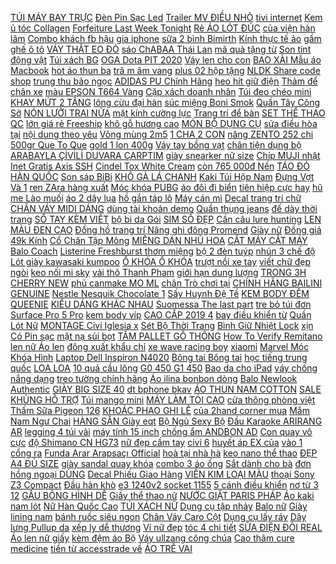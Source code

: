 [TÚI MÁY BAY TRỰC](https://pds3.ndk.vn/p0/109/285/tui-may-bay-truc-thang-oc-vit-so-sanh-danh-gia/) [Đèn Pin Sạc Led](https://pds5.ndk.vn/p0/245/330/bo-02-cai-den-pin-sac-led-comet-crt346-so-sanh-danh-gia/) [Trailer MV ĐIỀU NHỎ](https://magioithieumomo.haitrieuweb.com/p0/1/697/trailer-mv-dieu-nho-be-vi-dai-ma-momo/) [tivi internet](https://tiviinternet1.blogspot.com/2017/12/au-tu-ethconnect-huong-dn-nap-bitcoin.html) [Kem ủ tóc Collagen](https://pds2.ndk.vn/p0/68/656/kem-u-toc-collagen-so-sanh-danh-gia/) [Forfeiture Last Week Tonight](http://cv.xn--kimtinonline1-jr2g7a.vn/p0/0/681/civil-forfeiture-last-week-tonight-with-john-oliver-hbo-kiem-tien-affiliate-civi-vn/) [Rẻ ÁO LÓT ĐÚC](https://pds.ndk.vn/p0/13/523/si-re-ao-lot-duc-su-tron-dem-vua-nang-nguc-so-sanh-danh-gia/) [của viện hàn lâm](https://pds3.ndk.vn/p0/138/248/dong-trung-ha-thao-ngam-mat-ong-san-pham-cua-vien-han-lam-khoa-hoc-va-cong-nghe-viet-nam-so-sanh-danh-gia/) [Combo khách fb hậu](https://pds4.ndk.vn/p0/166/837/combo-khach-fb-hau-nguyen-so-sanh-danh-gia/) [gia iphone](https://giaiphones.blogspot.com/2017/12/sau-3-gio-thu-phi-tro-lai-bot-cai-lay.html) [sữa 2 bình Bimirth](https://pds4.ndk.vn/p0/193/90/may-ham-sua-2-binh-bimirth-anh-quoc-so-sanh-danh-gia/) [Kính thực tế ảo](https://pds4.ndk.vn/p0/155/790/kinh-thuc-te-ao-vr-box-the-he-thu-2-den-phoi-trang-so-sanh-danh-gia/) [gầm ghế ô tô](https://pds2.ndk.vn/p0/84/259/loa-sub-gam-ghe-o-to-cao-cap-jbl-so-sanh-danh-gia/) [VÁY THẮT EO ĐỎ](https://pds2.ndk.vn/p0/84/467/vay-that-eo-do-so-sanh-danh-gia/) [sáo ChABAA Thái Lan](https://pds5.ndk.vn/p0/214/419/nuoc-suong-sao-chabaa-thai-lan-24-lon-thung-so-sanh-danh-gia/) [mã quà tặng từ](https://pds6.ndk.vn/p0/256/532/bo-chan-goi-ha-ma-qua-tang-tu-bobby-so-sanh-danh-gia/) [Son tint](https://sites.google.com/site/giamgia123a/son-tint) [động vật](https://dongvat2.blogspot.com/2017/11/vnu-cung-khoa-quoc-te-hqghn-tim-hieu-ve.html) [Túi xách BG](https://pds6.ndk.vn/p0/0/138/tui-xach-bg-so-sanh-danh-gia/) [OGA Dota PIT 2020](https://magioithieumomo.haitrieuweb.com/p0/3/682/21h00-cast-vp-vs-liquid-bo3-oga-dota-pit-2020-misuneverrage-ma-momo/) [Váy len cho con](https://pds7.ndk.vn/p0/321/340/co-san-den-vay-len-cho-con-bu-sau-sinh-kieu-dang-tre-trung-phu-hop-thu-dong-so-sanh-danh-gia/) [BAO XÀI Mẫu áo](https://pds5.ndk.vn/p0/246/147/hang-bao-xai-mau-ao-so-mi-nu-kem-ca-vat-so-sanh-danh-gia/) [Macbook](https://sites.google.com/site/sosanhcd2/macbook) [hot áo thun ba](https://pds.ndk.vn/p0/59/892/sieu-hot-ao-thun-ba-lo-phom-rong-giau-quan-hang-qc-so-sanh-danh-gia/) [trâ m âm vang](https://pds6.ndk.vn/p0/275/372/loa-vi-tinh-di-dong-nghe-nhac-gia-re-danh-cho-dien-thoai-may-tinhmay-vi-tinh-bass-treb-kieu-dang-gon-gang-vua-voi-b-so-sanh-danh-gia/) [plus 02 hộp tặng](https://pds4.ndk.vn/p0/169/268/combo-tra-giam-can-hera-plus-02-hop-tang-kem-tan-mo-so-sanh-danh-gia/) [NLDK Share code shop](https://khuyenmaiinet.haitrieuweb.com/p0/4/167/nldk-share-code-shop-ban-all-game-du-100-sub-50-like-danh-gia-inet/) [trung thu bảo ngọc](https://pds2.ndk.vn/p0/93/978/banh-trung-thu-bao-ngoc-thu-nguyet-so-sanh-danh-gia/) [ADIDAS PU Chính Hãng](https://pds.ndk.vn/p0/56/761/dep-adidas-pu-chinh-hang-full-box-so-sanh-danh-gia/) [heo hít giữ điện](https://pds3.ndk.vn/p0/147/371/bo-5-con-heo-hit-giu-dien-thoai-da-nang-loai-lon-so-sanh-danh-gia/) [Thảm để chân xe](https://pds4.ndk.vn/p0/196/33/tham-de-chan-xe-vision-mau-den-so-sanh-danh-gia/) [màu EPSON T664 Vàng](https://pds4.ndk.vn/p0/159/240/muc-in-phun-mau-epson-t664-vang-chinh-hang-so-sanh-danh-gia/) [Cặp xách doanh nhân](https://pds5.ndk.vn/p0/229/31/cap-xach-doanh-nhan-so-sanh-danh-gia/) [Túi đeo chéo mini](https://pds4.ndk.vn/p0/180/646/tui-deo-cheo-mini-dung-smartphone-p055-nho-gon-so-sanh-danh-gia/) [KHAY MỨT 2 TẦNG](https://pds4.ndk.vn/p0/189/686/khay-mut-2-tang-nhieu-ngan-0092-so-sanh-danh-gia/) [lông cừu đại hàn](https://pds4.ndk.vn/p0/154/235/chan-long-cuu-dai-han-sieu-am-3-lop-dc-chon-mau-so-sanh-danh-gia/) [súc miệng Boni Smok](https://pds5.ndk.vn/p0/204/775/nuoc-suc-mieng-boni-smok-150ml-so-sanh-danh-gia/) [Quần Tây Công Sở](https://pds5.ndk.vn/p0/249/11/quan-tay-cong-so-moi-lq02-so-sanh-danh-gia/) [NÓN LƯỠI TRAI NỬA](https://pds4.ndk.vn/p0/176/171/non-luoi-trai-nua-dau-so-sanh-danh-gia/) [mặt kính cường lực](https://pds6.ndk.vn/p0/257/76/ho-tro-ship-20k-bep-gas-doi-mat-kinh-cuong-luc-fujishi-fj-2016n-so-sanh-danh-gia/) [Trang trí để bàn](https://sites.google.com/site/sosanhgia1a/trang-tri-de-ban-khac) [SET THỂ THAO QC](https://pds2.ndk.vn/p0/98/881/set-the-thao-qc-sieu-xinh-so-sanh-danh-gia/) [lớn giá rẻ Freeship](https://pds.ndk.vn/p0/26/716/ao-mua-tien-loi-nguoi-lon-gia-re-freeship-don-50k-so-sanh-danh-gia/) [khô gỗ hương cao](https://pds6.ndk.vn/p0/292/674/hop-dung-tra-kho-go-huong-cao-cap-cham-khac-chim-phuong-phong-thuy-so-sanh-danh-gia/) [MÓN BỘ DỤNG CỤ](https://pds3.ndk.vn/p0/137/208/sieu-salepvc-giam-20kbo-sua-chua-40-mon-bo-dung-cu-sua-chua-so-sanh-danh-gia/) [sửa điều hòa tại](https://suadieuhoatainha1.blogspot.com/2017/12/mua-tivi-khong-em-namdaik.html) [nội dung theo yêu](https://pds7.ndk.vn/p0/305/445/moc-khoa-go-hinh-tui-xach-bag-kefo-mien-phi-khac-noi-dung-theo-yeu-cau-san-pham-go-tu-nhien-tu-palchi-so-sanh-danh-gia/) [Võng mùng 2m5](https://pds3.ndk.vn/p0/122/814/vong-mung-2m5-so-sanh-danh-gia/) [1 CHA 2 CON](https://pds4.ndk.vn/p0/160/910/day-loa-1-cha-2-con-bong-sen-so-sanh-danh-gia/) [năng ZENTO 252 chi](https://pds5.ndk.vn/p0/222/725/may-khoan-mai-cat-da-nang-zento-252-chi-tiet-so-sanh-danh-gia/) [500gr Que To Que](https://pds6.ndk.vn/p0/264/242/500gr-que-to-que-nho-lam-trang-tri-so-sanh-danh-gia/) [gold 1 lon 400g](https://pds.ndk.vn/p0/2/263/sua-bot-frisolac-gold-1-lon-400g-cho-tre-tu-0-6-thang-tuoi-hang9079shop-so-sanh-danh-gia/) [Váy tay bồng vạt](https://pds2.ndk.vn/p0/87/154/vay-tay-bong-vat-cheo-so-sanh-danh-gia/) [chân tiện dụng bộ](https://pds.ndk.vn/p0/10/81/de-lot-giay-mat-xa-chan-tien-dung-bo-2-mieng-so-sanh-danh-gia/) [ARABAYLA ÇİVİLİ DUVARA ÇARPTIM](http://cv.xn--kimtinonline1-jr2g7a.vn/p0/0/945/arabayla-civili-duvara-carptim-suicide-guy-ilk-izlenim-kiem-tien-affiliate-civi-vn/) [giày snearker nữ size](https://pds7.ndk.vn/p0/329/875/giay-snearker-nu-size-35-so-sanh-danh-gia/) [Chíp MUJI nhật](https://pds6.ndk.vn/p0/281/555/chip-muji-nhat-so-sanh-danh-gia/) [Inet Gratis Axis SSH](https://khuyenmaiinet.haitrieuweb.com/p0/4/400/inet-gratis-axis-ssh-proxifier-update-5-mei-2014-100-work-danh-gia-inet/) [Cindel Tox White Cream](https://pds.ndk.vn/p0/55/148/kem-truyen-trang-cindel-tox-white-cream-50ml-han-quoc-so-sanh-danh-gia/) [còn 765 000đ Nến](https://oppo6.blogspot.com/2019/10/chi-con-765000-nen-inkoo.html) [TÁO ĐỎ HÀN QUỐC](https://pds2.ndk.vn/p0/82/664/tao-do-han-quoc-so-sanh-danh-gia/) [Son sáp BiBi](https://pds6.ndk.vn/p0/268/666/son-sap-bibi-so-sanh-danh-gia/) [KHÔ GÀ LÁ CHANH](https://pds6.ndk.vn/p0/258/893/300gr-kho-ga-la-chanh-thom-ngon-dac-biet-an-de-cam-nhan-su-khac-biet-so-sanh-danh-gia/) [Kaki Túi Hộp Nam](https://pds3.ndk.vn/p0/106/188/sieu-pham-quan-kaki-tui-hop-nam-dai-cuc-dang-cap-so-sanh-danh-gia/) [Đựng Vợt Và 1](https://pds3.ndk.vn/p0/131/517/vot-cau-long-cuoc-combo-2-cay-vot-cau-long-cuoc-tang-bao-dung-vot-va-1-hop-cau-so-sanh-danh-gia/) [ren ZAra hàng xuất](https://pds6.ndk.vn/p0/269/202/vay-ren-zara-hang-xuat-sieu-xinh-so-sanh-danh-gia/) [Móc khóa PUBG](https://pds.ndk.vn/p0/33/803/moc-khoa-pubg-so-sanh-danh-gia/) [áo đôi đi biển](https://pds3.ndk.vn/p0/103/571/ao-doi-di-bien-so-sanh-danh-gia/) [tiên hiệp cực hay](https://magioithieumomo.haitrieuweb.com/p0/2/312/tham-thien-tap-44-cuop-nguc-cuu-dai-ca-truyen-tien-hiep-cuc-hay-quang-a-tun-dien-doc-ma-momo/) [hũ me Lào muối](https://pds6.ndk.vn/p0/277/30/si-combo-2-hu-me-lao-muoi-tom-500gx2-hu-so-sanh-danh-gia/) [áo 2 dây lụa](https://pds5.ndk.vn/p0/226/696/ao-2-day-lua-so-sanh-danh-gia/) [hồ gắn táp lô](https://pds5.ndk.vn/p0/249/213/dong-ho-gan-tap-lo-o-to-so-sanh-danh-gia/) [Máy cán mì](https://pds5.ndk.vn/p0/239/629/may-can-mi-so-sanh-danh-gia/) [Decal trang trí chữ](https://pds.ndk.vn/p0/28/342/decal-trang-tri-chu-tieng-anh-live-so-sanh-danh-gia/) [CHÂN VÁY MIDI DÁNG](https://pds4.ndk.vn/p0/168/573/chan-vay-midi-dang-dai-so-sanh-danh-gia/) [dùng tài khoản demo](https://magioithieumomo.haitrieuweb.com/p0/2/599/binomo-t5-dung-tai-khoan-demo-de-kiem-tien-that-tren-quyen-chon-nhi-phan-danh-cho-nguoi-moi-ma-momo/) [Quần thụng jeans](https://pds7.ndk.vn/p0/307/375/quan-thung-jeans-so-sanh-danh-gia/) [đế dày thời trang](https://pds.ndk.vn/p0/15/31/giay-bot-martin-de-day-thoi-trang-nu-tinh-so-sanh-danh-gia/) [SỔ TAY KÈM VIẾT](https://pds3.ndk.vn/p0/120/285/so-tay-kem-viet-bts-so-sanh-danh-gia/) [bộ bi da Gói](https://pds7.ndk.vn/p0/330/219/bao-tay-billiards-gang-tay-cau-lac-bo-bi-da-goi-40-cai-so-sanh-danh-gia/) [SIM SỐ ĐẸP](https://pds.ndk.vn/p0/19/812/sim-so-dep-so-sanh-danh-gia/) [Cần câu lure hunting](https://pds4.ndk.vn/p0/193/150/can-cau-lure-hunting-black-so-sanh-danh-gia/) [LEN MÀU ĐEN CAO](https://pds4.ndk.vn/p0/171/94/ao-len-mau-den-cao-cap-co-lo-so-sanh-danh-gia/) [Đồng hồ trang trí](https://pds.ndk.vn/p0/7/858/dong-ho-trang-tri-khung-long-dong-ho-trang-tri-cute-so-sanh-danh-gia/) [Nâng ghi đông Promend](https://pds6.ndk.vn/p0/283/877/nang-ghi-dong-promend-so-sanh-danh-gia/) [Giày nữ](https://pds6.ndk.vn/p0/270/18/giay-nu-so-sanh-danh-gia/) [Đồng giá 49k Kính](https://pds6.ndk.vn/p0/270/421/dong-gia-49k-kinh-loc-kenko-uv-kenko-uv-filter-kinh-loc-chat-luong-cao-so-sanh-danh-gia/) [Cổ Chân Tập Mông](https://pds.ndk.vn/p0/24/779/quan-co-chan-tap-mong-moc-kick-back-tap-mong-moc-co-chan-da-ta-aolikes-so-sanh-danh-gia/) [MIẾNG DÁN NHŨ HOA](https://pds7.ndk.vn/p0/312/812/mieng-dan-nhu-hoa-silicon-so-sanh-danh-gia/) [CẮT MÁY CẮT MÁY](https://pds6.ndk.vn/p0/277/763/may-cat-may-cat-may-cat-so-sanh-danh-gia/) [Balo Coach](https://pds5.ndk.vn/p0/240/671/balo-coach-so-sanh-danh-gia/) [Listerine Freshburst thơm miệng](https://pds3.ndk.vn/p0/124/824/listerine-freshburst-thom-mieng-my-so-sanh-danh-gia/) [bộ 2 đèn tuýp](https://pds2.ndk.vn/p0/92/69/bo-2-den-tuyp-led-ban-nguyet-1m2-so-sanh-danh-gia/) [nhún 3 chế độ](https://pds5.ndk.vn/p0/207/604/ghe-nhun-3-che-do-ghe-nhun-3-che-do-so-sanh-danh-gia/) [Lót giày kawasaki kumpoo](https://pds6.ndk.vn/p0/270/312/lot-giay-kawasaki-kumpoo-2019-so-sanh-danh-gia/) [Ổ KHÓA Ổ KHÓA](https://pds3.ndk.vn/p0/129/753/o-khoa-o-khoa-so-sanh-danh-gia/) [trượt nồi xe tay](https://pds5.ndk.vn/p0/244/503/cao-su-truot-noi-xe-tay-ga-so-sanh-danh-gia/) [viết chữ đẹp ngòi](https://pds.ndk.vn/p0/21/348/but-muc-viet-chu-dep-ngoi-038mm-so-sanh-danh-gia/) [keo nối mi sky](https://pds3.ndk.vn/p0/131/626/keo-noi-mi-sky-s-d-so-sanh-danh-gia/) [vải thô Thanh Pham](https://pds7.ndk.vn/p0/300/371/vai-tho-thanh-pham-150k-so-sanh-danh-gia/) [giới hạn dung lượng](https://khuyenmaiinet.haitrieuweb.com/p0/4/207/tao-hosting-free-nhanh-khong-gioi-han-dung-luong-va-bang-thong-danh-gia-inet/) [TRONG 3H CHERRY NEW](https://pds6.ndk.vn/p0/274/566/chi-giao-hcm-trong-3h-cherry-new-zealand-size-28-hop-500gr-so-sanh-danh-gia/) [phủ canmake MO ML](https://pds.ndk.vn/p0/21/152/chat-luong-phan-phu-canmake-momlmbmp-cao-cap-so-sanh-danh-gia/) [chân Trò chơi tại](https://khuyenmaiinet.haitrieuweb.com/p0/5/82/truyen-nuoc-bang-chan-tro-choi-tai-bo-bien-sam-son-du-lich-bien-2019-danh-gia-inet/) [CHÍNH HÃNG BAILINI GENUINE](https://sites.google.com/site/totnhatx1x1/vi---bop-tien-nam/101520d---vi-nam-da-bo-phong-cach-doanh-nhan-chinh-hang-bailini-genuine-leather-mua-ngay) [Nestle Nesquik Chocolate 1](https://pds5.ndk.vn/p0/221/573/bot-cacao-socola-nestle-nesquik-chocolate-118kg-my-so-sanh-danh-gia/) [Sấy Huynh Đệ Tề](https://pds6.ndk.vn/p0/251/672/khoai-lang-vang-say-huynh-de-te-hung-500g-so-sanh-danh-gia/) [KEM BODY ĐÊM QUEENIE](https://pds3.ndk.vn/p0/147/322/kem-body-dem-queenie-skin-so-sanh-danh-gia/) [KIỂU DÁNG KHÁC NHAU](https://pds4.ndk.vn/p0/173/244/giam-gia-hop-18-kep-toc-han-quoc-nhieu-kieu-dang-khac-nhau-vo-cung-sanh-dieu-ah1197-kho-hoang-huy-so-sanh-danh-gia/) [Suomessa The last part](https://khuyenmaiinet.haitrieuweb.com/p0/4/884/kiviholvisiltoja-suomessa-the-last-part-1212-stone-arch-bridges-in-finland-danh-gia-inet/) [tre bỏ túi đơn](https://pds4.ndk.vn/p0/170/236/dieu-cay-tre-bo-tui-don-gian-15cm-so-sanh-danh-gia/) [Surface Pro 5 Pro](https://pds4.ndk.vn/p0/164/798/laptop-may-tinh-bang-windows-surface-pro-5-pro-2017-ssd-128gb-intel-m3-7y30-ram-4gb-16998-kem-ban-phim-smart-keyboard-so-sanh-danh-gia/) [kem body víp](https://pds5.ndk.vn/p0/225/658/kem-body-vip-so-sanh-danh-gia/) [CAO CẤP 2019 4](https://pds6.ndk.vn/p0/253/103/ao-khoac-kaki-nu-croptop-nut-lung-cao-cap-2019-4-mau-tuy-chon-so-sanh-danh-gia/) [bay điều khiển từ](https://pds6.ndk.vn/p0/268/930/sale-tet-combo-may-bay-dieu-khien-tu-xa-f22-raptor-3s-microzone-7-sale-tet-so-sanh-danh-gia/) [Quần Lót Nữ](https://pds7.ndk.vn/p0/314/107/quan-lot-nu-so-sanh-danh-gia/) [MONTAGE Civi Iglesia x](http://cv.xn--kimtinonline1-jr2g7a.vn/p0/0/619/the-transformation-montage-civi-iglesia-x-mama-layun-kiem-tien-affiliate-civi-vn/) [Sét Bộ Thời Trang](https://pds5.ndk.vn/p0/210/745/set-bo-thoi-trang-cuc-xinh-so-sanh-danh-gia/) [Bình Giữ Nhiệt Lock](https://pds6.ndk.vn/p0/291/417/binh-giu-nhiet-locklock-vienna-lhc1430-so-sanh-danh-gia/) [xịn Có Pin sạc](https://dienthoaisamsung5.blogspot.com/2020/03/giam-gia-ien-thoai-1202-hang-xin-co-pin.html) [mặt nạ sủi bọt](https://pds3.ndk.vn/p0/123/338/mat-na-sui-bot-thai-doc-detox-mask-blanc-so-sanh-danh-gia/) [TẤM PALLET GỖ THÔNG](https://sites.google.com/site/nhieunhat1za/noi-that-phong-khach/giam-gia-tam-pallet-go-thong-con-285000d) [How To Verify Remitano](https://remitano.haitrieuweb.com/p0/5/501/how-to-verify-remitano-account-full-information-hindi-me-tien-ao/) [len nữ Áo len](https://pds2.ndk.vn/p0/70/548/ao-len-nu-ao-len-nu-so-sanh-danh-gia/) [đông xuất khẩu chỉ](https://sites.google.com/site/maymay1xs/chan/chan-thu-dong-xuat-khau-chi-voi-150400d) [xe wave racing boy](https://pds5.ndk.vn/p0/200/581/phuoc-sau-xe-wave-racing-boy-11-mau-xanh-nitron-so-sanh-danh-gia/) [xiaomi](https://xiaomi0.blogspot.com/2018/01/cach-lam-banh-tet-ngay-tet-mon-vao-bep.html) [Marvel Móc Khóa Hình](https://pds7.ndk.vn/p0/321/104/miniso-x-marvel-moc-khoa-hinh-3d-biet-doi-avengers-thor-iron-man-captain-america-spider-man-so-sanh-danh-gia/) [Laptop Dell Inspiron N4020](https://pds3.ndk.vn/p0/108/22/sac-laptop-dell-inspiron-n4020-n4030-n4050-n5030-n5040-334a-65w-so-sanh-danh-gia/) [Bông tai Bông tai](https://pds5.ndk.vn/p0/224/648/bong-tai-bong-tai-so-sanh-danh-gia/) [học tiếng trung quốc](https://hoctiengtrungquoc0.blogspot.com/2018/02/alozovn-be-hoc-tieng-anh-vi-oan-tau-so.html) [LOA LOA](https://pds5.ndk.vn/p0/247/146/loa-loa-so-sanh-danh-gia/) [10 quả cầu lông](https://sites.google.com/site/maymay1xs/qua-cau-long/sieu-sale-hop-10-qua-cau-long-ba-sao-tieu-chuan-thi-dau-chi-voi-55460d) [G0 450 G1 450](https://pds5.ndk.vn/p0/228/951/chinh-hang-sac-laptop-hp-probook-450-g0-450-g1-450-g22-so-sanh-danh-gia/) [Bao da cho iPad](https://pds5.ndk.vn/p0/208/825/bao-da-cho-ipad-2-3-4-xoay-360-do-so-sanh-danh-gia/) [váy chống nắng dạng](https://pds7.ndk.vn/p0/321/863/vay-chong-nang-dang-quay-trong-so-sanh-danh-gia/) [treo tường chính hãng](https://pds3.ndk.vn/p0/145/273/dong-ho-treo-tuong-chinh-hang-kashi-k78-so-sanh-danh-gia/) [Áo ilina bonbon dòng](https://pds3.ndk.vn/p0/118/822/ao-ilina-bonbon-dong-moi-so-sanh-danh-gia/) [Balo Newlook Authentic](https://pds5.ndk.vn/p0/235/157/balo-newlook-authentic-so-sanh-danh-gia/) [GIÀY BIG SIZE 40](https://pds3.ndk.vn/p0/106/339/giay-big-size-40-44-so-sanh-danh-gia/) [dt bphone bkav](https://dtbphone-bkav.blogspot.com/2018/01/day-cach-lam-chao-tom-mon-ngon-viet-nam.html) [ÁO THUN NAM COTTON](https://pds7.ndk.vn/p0/330/439/ao-thun-nam-cotton-4-chieu-pious-at405-den-so-sanh-danh-gia/) [SALE KHỦNG HỖ TRỢ](https://pds7.ndk.vn/p0/303/905/sale-khungho-tro-30k-pvc-loa-bluetooth-hat-karaoke-cuc-hay-nghe-nhac-cuc-dinh-tang-kem-mic-so-sanh-danh-gia/) [Túi mango mini](https://pds2.ndk.vn/p0/94/467/tui-mango-mini-so-sanh-danh-gia/) [MÁY LÀM TỎI CAO](https://pds2.ndk.vn/p0/87/991/may-lam-toi-cao-cap-so-sanh-danh-gia/) [cửa thông phòng việt](https://pds3.ndk.vn/p0/127/904/khoa-cua-thong-phong-viet-tiep-04083-so-sanh-danh-gia/) [Thấm Sữa Pigeon 126](https://pds3.ndk.vn/p0/145/238/mieng-lot-tham-sua-pigeon-12610pcs-so-sanh-danh-gia/) [KHOÁC PHAO GHI LÊ](https://pds3.ndk.vn/p0/148/310/ho-tro-ship-khoac-phao-ghi-le-sat-nach-the-thao-hang-chuan-nhap-duoc-xem-hang-so-sanh-danh-gia/) [của 2hand corner mua](https://sites.google.com/site/banhchung2203/do-long/voi-142500d---ao-champion-2hand-cua-2hand-corner-mua-tai-day) [Mắm Nam Ngư Chai](https://pds2.ndk.vn/p0/74/657/nuoc-mam-nam-ngu-chai-nhua-500m-do-dam-10gn-so-sanh-danh-gia/) [HÀNG SẴN Giày eqt](https://pds.ndk.vn/p0/28/954/hang-san-giay-eqt-2018-moi-nhat-giay-the-thao-chat-luong-so-sanh-danh-gia/) [Bộ Ngủ Sexy Bộ](https://pds4.ndk.vn/p0/163/701/bo-ngu-sexy-bo-ngu-sexy-tang-kem-quan-chip-vu-khi-ham-nong-tinh-yeu-so-sanh-danh-gia/) [Đầu Karaoke ARIRANG AR](https://pds4.ndk.vn/p0/166/454/dau-karaoke-arirang-ar-3600s-so-sanh-danh-gia/) [legging 4 túi vải](https://pds6.ndk.vn/p0/293/610/quan-legging-4-tui-vai-day-dep-cho-phep-kiem-tra-hang-so-sanh-danh-gia/) [máy tính 15 inch](https://pds.ndk.vn/p0/35/17/man-hinh-may-tinh-15-inch-lenovo-hp-so-sanh-danh-gia/) [chống ẩm ANDBON AD](https://pds2.ndk.vn/p0/71/713/tu-chong-am-andbon-ad-30s-30-lit-so-sanh-danh-gia/) [Con quay vô cực](https://pds3.ndk.vn/p0/103/256/con-quay-vo-cuc-nado-so-sanh-danh-gia/) [độ Shimano CN HG73](https://pds6.ndk.vn/p0/259/445/xich-sen-xe-dap-9-toc-do-shimano-cn-hg73-9speed-116l-so-sanh-danh-gia/) [nữ đẹp cầm tay](https://pds2.ndk.vn/p0/73/690/vi-da-nu-dep-cam-tay-nho-gon-mini-minuxi-vn17-so-sanh-danh-gia/) [civi 6](http://cv.xn--kimtinonline1-jr2g7a.vn/p0/0/845/civi-6-kiem-tien-affiliate-civi-vn/) [huyết áp EX của](https://pds2.ndk.vn/p0/97/250/vong-dieu-hoa-huyet-ap-ex-cua-nhat-so-sanh-danh-gia/) [vào 1 cổng ra](https://pds3.ndk.vn/p0/138/406/bo-gop-hdmi-3-cong-vao-1-cong-ra-hdmi-3-cong-vao-1-so-sanh-danh-gia/) [Funda Arar Arapsaçı Official](http://cv.xn--kimtinonline1-jr2g7a.vn/p0/0/769/funda-arar-arapsaci-official-video-kiem-tien-affiliate-civi-vn/) [hoà tại nhà hà](https://suadieuhoatainhanoi.blogspot.com/2018/04/15-meo-vat-tuyet-voi-nhat-se-giup-ban.html) [keo nano thể thao](https://pds.ndk.vn/p0/61/603/bang-keo-nano-the-thao-ban-75cm-so-sanh-danh-gia/) [ĐẸP A4 ĐỦ SIZE](https://pds6.ndk.vn/p0/262/348/dam-thiet-ke-vai-sieu-dep-a4-du-size-smlxlxxl-so-sanh-danh-gia/) [giày sandal quay khóa](https://pds3.ndk.vn/p0/149/807/giay-sandal-quay-khoa-vuong-so-sanh-danh-gia/) [combo 3 áo ống](https://pds5.ndk.vn/p0/238/225/combo-3-ao-ong-vai-dep-so-sanh-danh-gia/) [Sắt dành cho bà](https://pds.ndk.vn/p0/37/459/sat-danh-cho-ba-bau-so-sanh-danh-gia/) [đơn hồng ngoại DÙNG](https://pds.ndk.vn/p0/26/958/bep-gas-don-hong-ngoai-dung-binh-ga-lon-so-sanh-danh-gia/) [Decal Phiếu Giao Hàng](https://pds.ndk.vn/p0/39/459/decal-phieu-giao-hang-35k100tem-so-sanh-danh-gia/) [VIỀN KIM LOẠI MÀU](https://pds7.ndk.vn/p0/313/83/gs-sp359-cao-got-7p-vien-kim-loai-mau-trang-so-sanh-danh-gia/) [thoại Sony Z3 Compact](https://pds4.ndk.vn/p0/185/873/dien-thoai-sony-z3-compact-ban-nhat-ram-2g-16g-so-sanh-danh-gia/) [Đầu hàn khò](https://pds7.ndk.vn/p0/326/181/dau-han-kho-so-sanh-danh-gia/) [e3 1240v2 socket 1155](https://pds3.ndk.vn/p0/111/210/xeon-e3-1240v2-socket-1155-chay-ngang-i7-so-sanh-danh-gia/) [5 cánh điều khiển](https://pds4.ndk.vn/p0/161/924/quat-tran-den-5-canh-dieu-khien-tu-xa-viet-quang-quat-tran-trang-tri-so-sanh-danh-gia/) [nơ từ 3 12](https://pds6.ndk.vn/p0/299/679/giay-sandal-be-gai-kim-tuyen-quai-no-tu-3-12-tuoi-so-sanh-danh-gia/) [GẤU BÔNG HÌNH DỄ](https://pds.ndk.vn/p0/46/334/oder-ghe-gau-bong-hinh-de-thuong-so-sanh-danh-gia/) [Giầy thể thao nữ](https://pds4.ndk.vn/p0/170/939/giay-the-thao-nu-so-sanh-danh-gia/) [NƯỚC GIẶT PARIS PHÁP](https://pds3.ndk.vn/p0/122/278/nuoc-giat-paris-phap-so-sanh-danh-gia/) [Áo kaki nam lót](https://pds5.ndk.vn/p0/244/292/ao-kaki-nam-lot-long-so-sanh-danh-gia/) [Nữ Hàn Quốc Cao](https://pds6.ndk.vn/p0/275/663/quan-da-ke-nu-han-quoc-cao-cap-mau-moi-sieu-hot-so-sanh-danh-gia/) [TÚI XÁCH NỮ](https://pds6.ndk.vn/p0/252/942/tui-xach-nu-so-sanh-danh-gia/) [Dụng cụ tập nhảy](https://pds7.ndk.vn/p0/310/198/dung-cu-tap-nhay-day-cuc-hot-so-sanh-danh-gia/) [Balo nữ](https://sites.google.com/site/dhanhg1x/balo-nu) [Giày lining nam](https://pds3.ndk.vn/p0/137/226/giay-lining-nam-so-sanh-danh-gia/) [bánh ruốc siêu ngon](https://pds4.ndk.vn/p0/197/775/thung-2kg-banh-ruoc-sieu-ngon-55-60-chiec-banh-so-sanh-danh-gia/) [Chân Váy Caro Cột](https://pds7.ndk.vn/p0/324/864/chan-vay-caro-cot-no-hq-564-so-sanh-danh-gia/) [Dụng cụ lấy ráy](https://sites.google.com/site/dhanhg1x/dung-cu-lay-ray-tai) [Dây lưng Pullup da](https://pds6.ndk.vn/p0/286/851/day-lung-pullup-da-that-mat-khoa-tron-so-sanh-danh-gia/) [xếp ly dễ thương](https://pds.ndk.vn/p0/0/630/dam-dai-tay-vien-xep-ly-de-thuong-cho-be-gai-so-sanh-danh-gia/) [Ví nữ đẹp](https://pds6.ndk.vn/p0/251/368/vi-nu-dep-so-sanh-danh-gia/) [tóc 4 chi tiết](https://pds.ndk.vn/p0/51/831/set-kep-toc-4-chi-tiet-gia-chi-39k1-set-so-sanh-danh-gia/) [SỮA ĐIỆN ĐÔI REAL](https://pds5.ndk.vn/p0/236/834/may-kich-sua-dien-doi-real-bubee-so-sanh-danh-gia/) [Áo len nữ giấy](https://pds2.ndk.vn/p0/66/948/ao-len-nu-giay-lech-vai-so-sanh-danh-gia/) [kèm đệm áo Bộ](https://pds7.ndk.vn/p0/308/685/tang-kem-dem-ao-bo-do-lot-ren-co-gong-hang-cao-cap-chuan-thai-so-sanh-danh-gia/) [Váy ullzang công chúa](https://pds3.ndk.vn/p0/141/441/vay-ullzang-cong-chua-so-sanh-danh-gia/) [Cao thâm cure medicine](https://pds2.ndk.vn/p0/96/185/cao-tham-cure-medicine-so-sanh-danh-gia/) [tiền từ accesstrade về](http://xn--kimtinonline1-jr2g7a.vn/p0/0/373/cach-rut-tien-tu-accesstrade-ve-tai-khoan-ngan-hang-kiem-tien-online-kiem-tien-online-accesstrade/) [ÁO TRỄ VAI](https://pds5.ndk.vn/p0/227/103/ao-tre-vai-so-sanh-danh-gia/) 